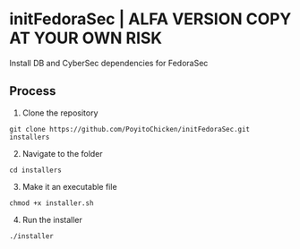 # initFedoraSec | ALFA VERSION COPY AT YOUR OWN RISK
Install DB and CyberSec dependencies for FedoraSec

## Process
1. Clone the repository  
```
git clone https://github.com/PoyitoChicken/initFedoraSec.git installers
```
2. Navigate to the folder
```
cd installers
```
3. Make it an executable file
```
chmod +x installer.sh
```
4. Run the installer
```
./installer
```
